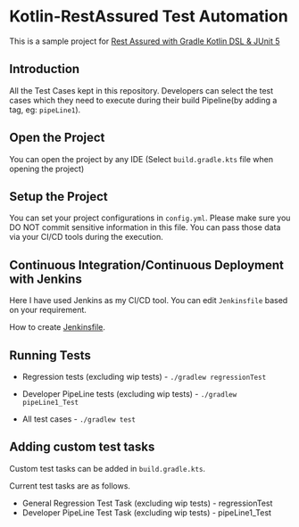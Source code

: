 # Kotlin-RestAssured Test Automation

This is a sample project for [Rest Assured with Gradle Kotlin DSL & JUnit 5](https://www.linkedin.com/pulse/rest-assured-gradle-kotlin-dsl-junit-5-dilshan-fernando/?published=t)

## Introduction
All the Test Cases kept in this repository. Developers can select the test cases which they need to execute during 
their build Pipeline(by adding a tag, eg: `pipeLine1`).

## Open the Project

You can open the project by any IDE (Select `build.gradle.kts` file when opening the project)

## Setup the Project

You can set your project configurations in `config.yml`. Please make sure you DO NOT commit sensitive information in this file.
You can pass those data via your CI/CD tools during the execution.

## Continuous Integration/Continuous Deployment  with Jenkins

Here I have used Jenkins as my CI/CD tool. You can edit `Jenkinsfile` based on your requirement.

How to create [Jenkinsfile](https://www.jenkins.io/doc/book/pipeline/jenkinsfile/).

## Running Tests

- Regression tests (excluding wip tests) - `./gradlew regressionTest`
- Developer PipeLine tests (excluding wip tests) - `./gradlew pipeLine1_Test`

- All test cases - `./gradlew test`

## Adding custom test tasks

Custom test tasks can be added in `build.gradle.kts`. 
 
Current test tasks are as follows.
  
- General Regression Test Task (excluding wip tests)  - regressionTest
- Developer PipeLine Test Task (excluding wip tests)  - pipeLine1_Test

